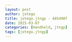 ```yaml
---
layout: post
author: jotego
title: jotego.jtngp - 485490f
date: 2025-03-07
categories: [Handheld, jtngp]
tags: [jotego.jtngp]
---
```


